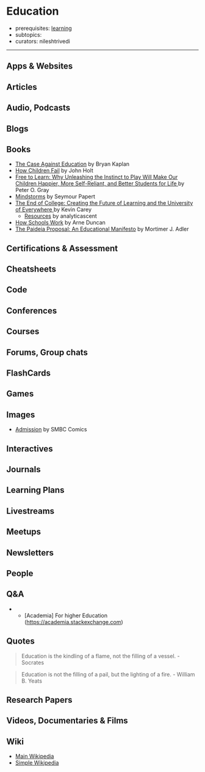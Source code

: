# Education

- prerequisites: [learning](learning.md)
- subtopics:
- curators: nileshtrivedi

------

## Apps & Websites

## Articles

## Audio, Podcasts

## Blogs

## Books

- [The Case Against Education](https://www.goodreads.com/book/show/36319077-the-case-against-education) by Bryan Kaplan
- [How Children Fail](https://www.goodreads.com/book/show/573009.How_Children_Fail) by John Holt
- [Free to Learn: Why Unleashing the Instinct to Play Will Make Our Children Happier, More Self-Reliant, and Better Students for Life ](https://www.goodreads.com/book/show/15843125-free-to-learn) by Peter O. Gray
- [Mindstorms](https://www.goodreads.com/book/show/703532.Mindstorms) by Seymour Papert
- [The End of College: Creating the Future of Learning and the University of Everywhere ](https://www.goodreads.com/book/show/22571619-the-end-of-college) by Kevin Carey
  - [Resources](https://github.com/analyticascent/book-notes/tree/master/the-end-of-college) by analyticascent
- [How Schools Work](https://www.goodreads.com/book/show/37827417-how-schools-work) by Arne Duncan
- [The Paideia Proposal: An Educational Manifesto](https://www.goodreads.com/book/show/169930.The_Paideia_Proposal) by Mortimer J. Adler

## Certifications & Assessment

## Cheatsheets

## Code

## Conferences

## Courses

## Forums, Group chats

## FlashCards

## Games

## Images

- [Admission](https://www.smbc-comics.com/comic/admission) by SMBC Comics

## Interactives

## Journals

## Learning Plans

## Livestreams

## Meetups

## Newsletters

## People

## Q&A

- - [Academia] For higher Education (https://academia.stackexchange.com)

## Quotes

> Education is the kindling of a flame, not the filling of a vessel. - Socrates

> Education is not the filling of a pail, but the lighting of a fire. - William B. Yeats

## Research Papers

## Videos, Documentaries & Films

## Wiki

- [Main Wikipedia](https://en.wikipedia.org/wiki/Education)
- [Simple Wikipedia](https://simple.wikipedia.org/wiki/Education)

